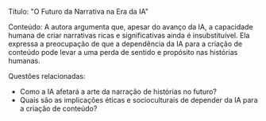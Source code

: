 Título: "O Futuro da Narrativa na Era da IA"

Conteúdo: A autora argumenta que, apesar do avanço da IA, a capacidade humana de criar narrativas ricas e significativas ainda é insubstituível. Ela expressa a preocupação de que a dependência da IA para a criação de conteúdo pode levar a uma perda de sentido e propósito nas histórias humanas.

Questões relacionadas:
- Como a IA afetará a arte da narração de histórias no futuro?
- Quais são as implicações éticas e socioculturais de depender da IA para a criação de conteúdo?